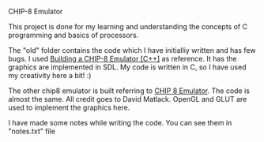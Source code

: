 CHIP-8 Emulator

This project is done for my learning and understanding the concepts of C programming and basics of processors.

The "old" folder contains the code which I have initialliy written and has few bugs. I used [Building a CHIP-8 Emulator [C++]](https://austinmorlan.com/posts/chip8_emulator/#how-does-a-cpu-work) as reference. It has the graphics are implemented in SDL. My code is written in C, so I have used my creativity here a bit! :)

The other chip8 emulator is built referring to [CHIP 8 Emulator](https://github.com/dmatlack/chip8/tree/master). The code is almost the same. All credit goes to David Matlack. OpenGL and GLUT are used to implement the graphics here.

I have made some notes while writing the code. You can see them in "notes.txt" file